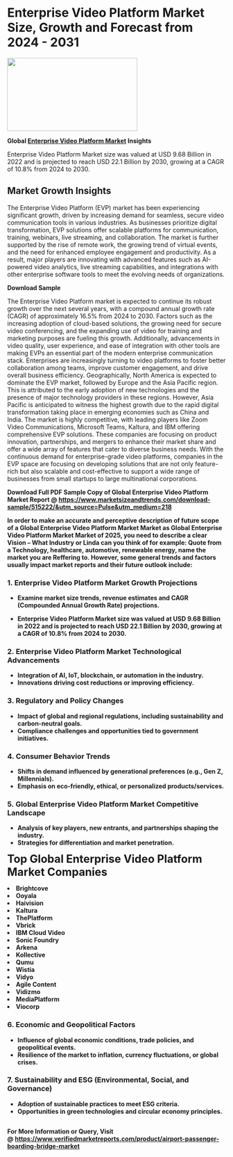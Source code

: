 <H1>Enterprise Video Platform Market Size, Growth and Forecast from 2024 - 2031</H1><img class="aligncenter size-medium wp-image-584254" src="https://thirdeyenews.in/wp-content/uploads/2024/09/Global-Market-Research-300x168.jpeg" alt="" width="300" height="168" /><p><strong>Global&nbsp;<a href="https://www.marketsizeandtrends.com/download-sample/515222/&amp;utm_source=Pulse&amp;utm_medium=218">Enterprise Video Platform Market</a> Insights</strong></p><p>Enterprise Video Platform Market size was valued at USD 9.68 Billion in 2022 and is projected to reach USD 22.1 Billion by 2030, growing at a CAGR of 10.8% from 2024 to 2030.</p><p><h2>Market Growth Insights</h2> <p>The Enterprise Video Platform (EVP) market has been experiencing significant growth, driven by increasing demand for seamless, secure video communication tools in various industries. As businesses prioritize digital transformation, EVP solutions offer scalable platforms for communication, training, webinars, live streaming, and collaboration. The market is further supported by the rise of remote work, the growing trend of virtual events, and the need for enhanced employee engagement and productivity. As a result, major players are innovating with advanced features such as AI-powered video analytics, live streaming capabilities, and integrations with other enterprise software tools to meet the evolving needs of organizations.</p> <p><strong>Download Sample</strong></p> <p>The Enterprise Video Platform market is expected to continue its robust growth over the next several years, with a compound annual growth rate (CAGR) of approximately 16.5% from 2024 to 2030. Factors such as the increasing adoption of cloud-based solutions, the growing need for secure video conferencing, and the expanding use of video for training and marketing purposes are fueling this growth. Additionally, advancements in video quality, user experience, and ease of integration with other tools are making EVPs an essential part of the modern enterprise communication stack. Enterprises are increasingly turning to video platforms to foster better collaboration among teams, improve customer engagement, and drive overall business efficiency. Geographically, North America is expected to dominate the EVP market, followed by Europe and the Asia Pacific region. This is attributed to the early adoption of new technologies and the presence of major technology providers in these regions. However, Asia Pacific is anticipated to witness the highest growth due to the rapid digital transformation taking place in emerging economies such as China and India. The market is highly competitive, with leading players like Zoom Video Communications, Microsoft Teams, Kaltura, and IBM offering comprehensive EVP solutions. These companies are focusing on product innovation, partnerships, and mergers to enhance their market share and offer a wide array of features that cater to diverse business needs. With the continuous demand for enterprise-grade video platforms, companies in the EVP space are focusing on developing solutions that are not only feature-rich but also scalable and cost-effective to support a wide range of businesses from small startups to large multinational corporations. <p><strong></p><p><span class=""><strong>Download Full PDF Sample Copy of Global Enterprise Video Platform Market Report</strong> @ <a href="https://www.marketsizeandtrends.com/download-sample/515222/&amp;utm_source=Pulse&amp;utm_medium=218" target="_blank">https://www.marketsizeandtrends.com/download-sample/515222/&amp;utm_source=Pulse&amp;utm_medium=218</a></span></p><p>In order to make an accurate and perceptive description of future scope of a Global&nbsp;Enterprise Video Platform Market Market as Global&nbsp;Enterprise Video Platform Market Market of 2025, you need to describe a clear Vision &ndash; What Industry or Linda can you think of for example: Quote from a Technology, healthcare, automotive, renewable energy, name the market you are Reffering to. However, some general trends and factors usually impact market reports and their future outlook include:</p><h3>1.&nbsp;<strong>Enterprise Video Platform Market Growth Projections</strong></h3><ul><li>Examine market size trends, revenue estimates and CAGR (Compounded Annual Growth Rate) projections.</li><li><p>Enterprise Video Platform Market size was valued at USD 9.68 Billion in 2022 and is projected to reach USD 22.1 Billion by 2030, growing at a CAGR of 10.8% from 2024 to 2030.</p></li></ul><h3>2.&nbsp;<strong>Enterprise Video Platform Market Technological Advancements</strong></h3><ul><li>Integration of AI, IoT, blockchain, or automation in the industry.</li><li>Innovations driving cost reductions or improving efficiency.</li></ul><h3>3.&nbsp;<strong>Regulatory and Policy Changes</strong></h3><ul><li>Impact of global and regional regulations, including sustainability and carbon-neutral goals.</li><li>Compliance challenges and opportunities tied to government initiatives.</li></ul><h3>4.&nbsp;<strong>Consumer Behavior Trends</strong></h3><ul><li>Shifts in demand influenced by generational preferences (e.g., Gen Z, Millennials).</li><li>Emphasis on eco-friendly, ethical, or personalized products/services.</li></ul><h3>5.&nbsp;<strong>Global Enterprise Video Platform Market Competitive Landscape</strong></h3><ul><li>Analysis of key players, new entrants, and partnerships shaping the industry.</li><li>Strategies for differentiation and market penetration.</li></ul><p data-pm-slice="1 1 []"><span style="color: inherit; font-family: inherit; font-size: 25px;">Top Global Enterprise Video Platform Market Companies</span></p><div class="" data-test-id=""><p><li>Brightcove</li><li> Ooyala</li><li> Haivision</li><li> Kaltura</li><li> ThePlatform</li><li> Vbrick</li><li> IBM Cloud Video</li><li> Sonic Foundry</li><li> Arkena</li><li> Kollective</li><li> Qumu</li><li> Wistia</li><li> Vidyo</li><li> Agile Content</li><li> Vidizmo</li><li> MediaPlatform</li><li> Viocorp</li></p></div><h3>6.&nbsp;<strong>Economic and Geopolitical Factors</strong></h3><ul><li>Influence of global economic conditions, trade policies, and geopolitical events.</li><li>Resilience of the market to inflation, currency fluctuations, or global crises.</li></ul><h3>7.&nbsp;<strong>Sustainability and ESG (Environmental, Social, and Governance)</strong></h3><ul><li>Adoption of sustainable practices to meet ESG criteria.</li><li>Opportunities in green technologies and circular economy principles.</li></ul><h2><strong style="font-size: 14px;">For More Information or Query, Visit @&nbsp;</strong><a style="background-color: #ffffff; font-size: 14px;" href="https://www.marketsizeandtrends.com/report/enterprise-video-platform-market/" target="_blank">https://www.verifiedmarketreports.com/product/airport-passenger-boarding-bridge-market</a></h2>
